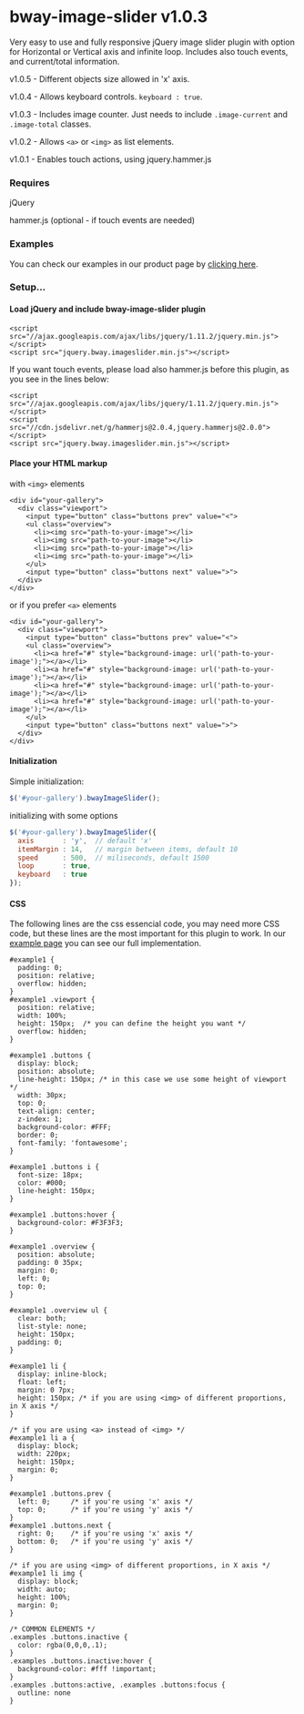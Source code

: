 # bway-image-slider v1.0.3
Very easy to use and fully responsive jQuery image slider plugin with option for Horizontal or Vertical axis and infinite loop.
Includes also touch events, and current/total information.

v1.0.5 - Different objects size allowed in 'x' axis.

v1.0.4 - Allows keyboard controls. `keyboard : true`.

v1.0.3 - Includes image counter. Just needs to include `.image-current` and `.image-total` classes.

v1.0.2 - Allows `<a>` or `<img>` as list elements. 

v1.0.1 - Enables touch actions, using jquery.hammer.js


### Requires
jQuery 

hammer.js (optional - if touch events are needed)


### Examples
You can check our examples in our product page by [clicking here](http://bway.pt/opensource/plugins/js/bway-image-slider).


### Setup...

#### Load jQuery and include bway-image-slider plugin

```
<script src="//ajax.googleapis.com/ajax/libs/jquery/1.11.2/jquery.min.js"></script>
<script src="jquery.bway.imageslider.min.js"></script>
```

If you want touch events, please load also hammer.js before this plugin, as you see in the lines below:

```
<script src="//ajax.googleapis.com/ajax/libs/jquery/1.11.2/jquery.min.js"></script>
<script src="//cdn.jsdelivr.net/g/hammerjs@2.0.4,jquery.hammerjs@2.0.0"></script>
<script src="jquery.bway.imageslider.min.js"></script>
```



#### Place your HTML markup

with `<img>` elements 

```
<div id="your-gallery">
  <div class="viewport">
    <input type="button" class="buttons prev" value="<">
    <ul class="overview">
      <li><img src="path-to-your-image"></li>
      <li><img src="path-to-your-image"></li>
      <li><img src="path-to-your-image"></li>
      <li><img src="path-to-your-image"></li>
    </ul>
    <input type="button" class="buttons next" value=">">
  </div>
</div>
```

or if you prefer `<a>` elements 

```
<div id="your-gallery">
  <div class="viewport">
    <input type="button" class="buttons prev" value="<">
    <ul class="overview">
      <li><a href="#" style="background-image: url('path-to-your-image');"></a></li>
      <li><a href="#" style="background-image: url('path-to-your-image');"></a></li>
      <li><a href="#" style="background-image: url('path-to-your-image');"></a></li>
      <li><a href="#" style="background-image: url('path-to-your-image');"></a></li>
    </ul>
    <input type="button" class="buttons next" value=">">
  </div>
</div>
```



#### Initialization

Simple initialization:

```javascript
$('#your-gallery').bwayImageSlider();
```

initializing with some options
```javascript
$('#your-gallery').bwayImageSlider({
  axis       : 'y',  // default 'x'
  itemMargin : 14,   // margin between items, default 10
  speed      : 500,  // miliseconds, default 1500
  loop       : true,
  keyboard   : true
});
```

#### CSS

The following lines are the css essencial code, you may need more CSS code, but these lines are the most important for this plugin to work.
In our [example page](http://bway.pt/opensource/plugins/js/bway-image-slider) you can see our full implementation.

```
#example1 {
  padding: 0;
  position: relative;
  overflow: hidden;
}
#example1 .viewport {
  position: relative;
  width: 100%;
  height: 150px;  /* you can define the height you want */
  overflow: hidden;
}

#example1 .buttons {
  display: block;
  position: absolute;
  line-height: 150px; /* in this case we use some height of viewport */
  width: 30px;
  top: 0; 
  text-align: center;
  z-index: 1;
  background-color: #FFF;
  border: 0;
  font-family: 'fontawesome';
}

#example1 .buttons i {
  font-size: 18px;
  color: #000;
  line-height: 150px;
}

#example1 .buttons:hover {
  background-color: #F3F3F3;
}

#example1 .overview {
  position: absolute;
  padding: 0 35px;
  margin: 0;
  left: 0;
  top: 0;
}

#example1 .overview ul {
  clear: both;
  list-style: none;
  height: 150px;
  padding: 0;
}

#example1 li {
  display: inline-block;
  float: left;
  margin: 0 7px;
  height: 150px; /* if you are using <img> of different proportions, in X axis */
}

/* if you are using <a> instead of <img> */
#example1 li a {
  display: block;
  width: 220px;
  height: 150px;
  margin: 0;
}

#example1 .buttons.prev {
  left: 0;     /* if you're using 'x' axis */
  top: 0;      /* if you're using 'y' axis */
}
#example1 .buttons.next {
  right: 0;    /* if you're using 'x' axis */
  bottom: 0;   /* if you're using 'y' axis */
}

/* if you are using <img> of different proportions, in X axis */
#example1 li img {
  display: block;
  width: auto;
  height: 100%;
  margin: 0;
}

/* COMMON ELEMENTS */
.examples .buttons.inactive {
  color: rgba(0,0,0,.1);
}
.examples .buttons.inactive:hover {
  background-color: #fff !important;
}
.examples .buttons:active, .examples .buttons:focus { 
  outline: none
}
```


